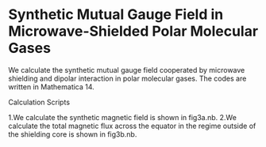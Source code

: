 # Synthetic Mutual Gauge Field in Microwave-Shielded Polar Molecular Gases

We calculate the synthetic mutual gauge field cooperated by microwave shielding and dipolar interaction in polar molecular gases. The codes are written in Mathematica 14.

Calculation Scripts

1.We calculate the synthetic magnetic field is shown in fig3a.nb.
2.We calculate the total magnetic flux across the equator in the regime outside of the shielding core is shown in fig3b.nb.


